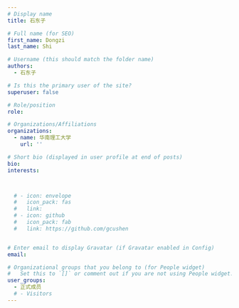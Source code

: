 ```yaml
---
# Display name
title: 石东子

# Full name (for SEO)
first_name: Dongzi
last_name: Shi

# Username (this should match the folder name)
authors:
  - 石东子

# Is this the primary user of the site?
superuser: false

# Role/position
role: 

# Organizations/Affiliations
organizations:
  - name: 华南理工大学
    url: ''

# Short bio (displayed in user profile at end of posts)
bio: 
interests:



  # - icon: envelope
  #   icon_pack: fas
  #   link: 
  # - icon: github
  #   icon_pack: fab
  #   link: https://github.com/gcushen


# Enter email to display Gravatar (if Gravatar enabled in Config)
email: 

# Organizational groups that you belong to (for People widget)
#   Set this to `[]` or comment out if you are not using People widget.
user_groups:
  - 正式成员
  # - Visitors
---
```

